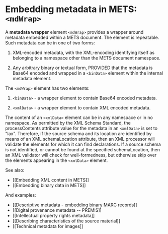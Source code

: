 # Embedding metadata in METS: `<mdWrap>`

A **metadata wrapper** element `<mdWrap>` provides a wrapper around
metadata embedded within a METS document. The element is repeatable.
Such metadata can be in one of two forms:

1.  XML-encoded metadata, with the XML-encoding identifying itself as
    belonging to a namespace other than the METS document namespace.

2.  Any arbitrary binary or textual form, PROVIDED that the metadata is
    Base64 encoded and wrapped in a `<binData>` element within the
    internal metadata element.

The `<mdWrap>` element has two elements:

1. `<binData>` - a wrapper element to contain Base64 encoded
    metadata.

2. `<xmlData>` - a wrapper element to contain XML encoded metadata.

The content of an `<xmlData>` element can be in any namespace or in no
namespace. As permitted by the XML Schema Standard, the processContents
attribute value for the metadata in an `<xmlData>` is set to "lax".
Therefore, if the source schema and its location are identified by means
of an XML schemaLocation attribute, then an XML processor will validate
the elements for which it can find declarations. If a source schema is
not identified, or cannot be found at the specified schemaLocation, then
an XML validator will check for well-formedness, but otherwise skip over
the elements appearing in the `<xmlData>` element.

See also:
* [[Embedding XML content in METS]]
* [[Embedding binary data in METS]]

And examples:
* [[Descriptive metadata - embedding binary MARC records]]
* [[Digital provenance metadata -- PREMIS]]
* [[Intellectual property rights metadata]]
* [[Describing characteristics of the source material]]
* [[Technical metadata for images]]
